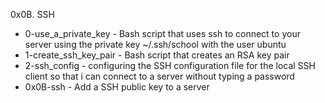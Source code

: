 0x0B. SSH

- 0-use_a_private_key -  Bash script that uses ssh to connect to your server using the private key ~/.ssh/school with the user ubuntu
- 1-create_ssh_key_pair - Bash script that creates an RSA key pair
- 2-ssh_config - configuring the SSH configuration file for the local SSH client so that i can connect to a server without typing a password
- 0x0B-ssh - Add a SSH public key to a server
